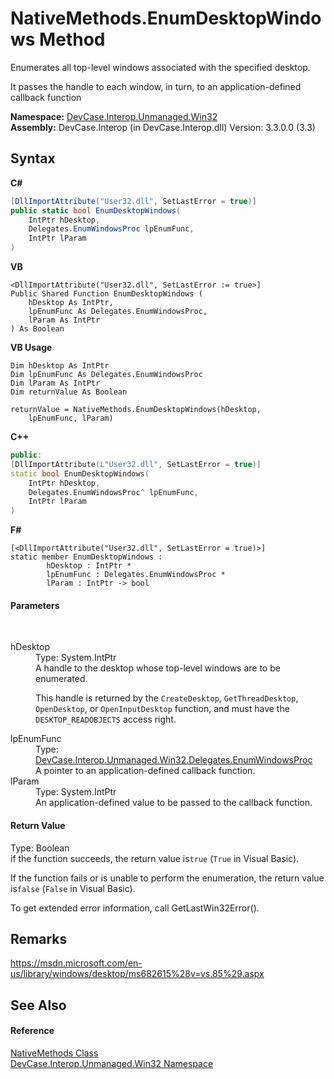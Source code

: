 # NativeMethods.EnumDesktopWindows Method 
 

Enumerates all top-level windows associated with the specified desktop. 

 It passes the handle to each window, in turn, to an application-defined callback function

**Namespace:**&nbsp;<a href="N_DevCase_Interop_Unmanaged_Win32">DevCase.Interop.Unmanaged.Win32</a><br />**Assembly:**&nbsp;DevCase.Interop (in DevCase.Interop.dll) Version: 3.3.0.0 (3.3)

## Syntax

**C#**<br />
``` C#
[DllImportAttribute("User32.dll", SetLastError = true)]
public static bool EnumDesktopWindows(
	IntPtr hDesktop,
	Delegates.EnumWindowsProc lpEnumFunc,
	IntPtr lParam
)
```

**VB**<br />
``` VB
<DllImportAttribute("User32.dll", SetLastError := true>]
Public Shared Function EnumDesktopWindows ( 
	hDesktop As IntPtr,
	lpEnumFunc As Delegates.EnumWindowsProc,
	lParam As IntPtr
) As Boolean
```

**VB Usage**<br />
``` VB Usage
Dim hDesktop As IntPtr
Dim lpEnumFunc As Delegates.EnumWindowsProc
Dim lParam As IntPtr
Dim returnValue As Boolean

returnValue = NativeMethods.EnumDesktopWindows(hDesktop, 
	lpEnumFunc, lParam)
```

**C++**<br />
``` C++
public:
[DllImportAttribute(L"User32.dll", SetLastError = true)]
static bool EnumDesktopWindows(
	IntPtr hDesktop, 
	Delegates.EnumWindowsProc^ lpEnumFunc, 
	IntPtr lParam
)
```

**F#**<br />
``` F#
[<DllImportAttribute("User32.dll", SetLastError = true)>]
static member EnumDesktopWindows : 
        hDesktop : IntPtr * 
        lpEnumFunc : Delegates.EnumWindowsProc * 
        lParam : IntPtr -> bool 

```


#### Parameters
&nbsp;<dl><dt>hDesktop</dt><dd>Type: System.IntPtr<br />A handle to the desktop whose top-level windows are to be enumerated. 

 This handle is returned by the `CreateDesktop`, `GetThreadDesktop`, `OpenDesktop`, or `OpenInputDesktop` function, and must have the `DESKTOP_READOBJECTS` access right.</dd><dt>lpEnumFunc</dt><dd>Type: <a href="T_DevCase_Interop_Unmanaged_Win32_Delegates_EnumWindowsProc">DevCase.Interop.Unmanaged.Win32.Delegates.EnumWindowsProc</a><br />A pointer to an application-defined callback function.</dd><dt>lParam</dt><dd>Type: System.IntPtr<br />An application-defined value to be passed to the callback function.</dd></dl>

#### Return Value
Type: Boolean<br />if the function succeeds, the return value is`true` (`True` in Visual Basic). 

 If the function fails or is unable to perform the enumeration, the return value is`false` (`False` in Visual Basic). 

 To get extended error information, call GetLastWin32Error().

## Remarks
<a href="https://msdn.microsoft.com/en-us/library/windows/desktop/ms682615%28v=vs.85%29.aspx" target="_blank">https://msdn.microsoft.com/en-us/library/windows/desktop/ms682615%28v=vs.85%29.aspx</a>

## See Also


#### Reference
<a href="T_DevCase_Interop_Unmanaged_Win32_NativeMethods">NativeMethods Class</a><br /><a href="N_DevCase_Interop_Unmanaged_Win32">DevCase.Interop.Unmanaged.Win32 Namespace</a><br />